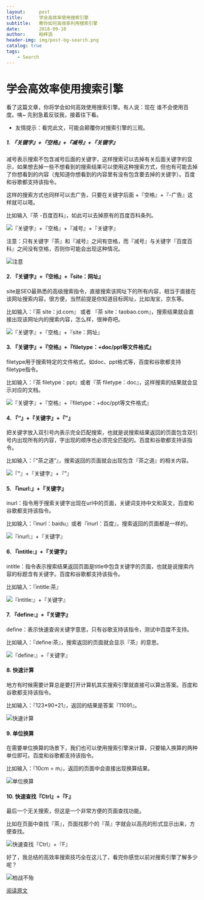 ```yaml
---
layout:     post
title:      学会高效率使用搜索引擎
subtitle:   教你如何高效率利用搜索引擎
date:       2018-09-10
author:     柏梓涵
header-img: img/post-bg-search.png
catalog: true
tags:
    - Search
---
```


# 学会高效率使用搜索引擎

看了这篇文章，你将学会如何高效使用搜索引擎。有人说：现在 谁不会使用百度。咦~ 先别急着反驳我，接着往下看。

- 友情提示：看完此文，可能会颠覆你对搜索引擎的三观。

##### 1. 『关键字』+『空格』+『减号』+『关键字』 

减号表示搜索不包含减号后面的关键字，这样搜索可以去掉有关后面关键字的显示，如果想去掉一些不想看到的搜索结果可以使用这种搜索方式，但也有可能去掉了你想看到的内容（鬼知道你想看到的内容里有没有包含要去掉的关键字）。百度和谷歌都支持该指令。

这样的搜索方式也同样可以去广告，只要在关键字后面 +『空格』+『-广告』这样就可以嗒。

比如输入『茶 -百度百科』，如此可以去掉原有的百度百科条列。

![『关键字』+『空格』+『减号』+『关键字』](https://ws1.sinaimg.cn/large/006KCUaNgy1fv4nzaqm3nj30zj0donah.jpg)

注意：只有关键字『茶』和『减号』之间有空格，而『减号』与关键字『百度百科』之间没有空格，否则你可能会出现这种情况。

![注意](https://ws1.sinaimg.cn/large/006KCUaNgy1fv4ohionpbj30le0giwn2.jpg)

#### 2. 『关键字』+『空格』+『site：网址』

site是SEO最熟悉的高级搜索指令，直接搜索该网址下的所有内容，相当于直接在该网址搜索内容，很方便，当然前提是你知道目标网址，比如淘宝，京东等。

比如输入：『茶 site：jd.com』 或者 『茶 site：taobao.com』，搜索结果就会直接出现该网址内的搜索内容，怎么样，很神奇吧。

![『关键字』+『空格』+『site：网址』](https://ws1.sinaimg.cn/large/006KCUaNgy1fv4o1f76ojj30xj0d57ek.jpg)

#### 3. 『关键字』+『空格』+『filetype：+doc/ppt等文件格式』

filetype用于搜索特定的文件格式，如doc、ppt格式等，百度和谷歌都支持filetype指令。

比如输入：『茶 filetype：ppt』或者『茶 filetype：doc』，这样搜索的结果就会显示对应的文档。

![『关键字』+『空格』+『filetype：+doc/ppt等文件格式』](https://ws1.sinaimg.cn/large/006KCUaNgy1fv4o2upw9dj30z60drtjr.jpg)

#### 4. 『“』+『关键字』+『”』

把关键字放入双引号内表示完全匹配搜索，也就是说搜索结果返回的页面包含双引号内出现所有的内容，字出现的顺序也必须完全匹配的。百度和谷歌都支持该指令。

比如输入：『“茶之道”』，搜索返回的页面就会出现包含『茶之道』的相关内容。

![『“』+『关键字』+『”』](https://ws1.sinaimg.cn/large/006KCUaNgy1fv4o3roxhzj30lu0gido2.jpg)

#### 5. 『inurl:』+『关键字』

inurl：指令用于搜索关键字出现在url中的页面，关键词支持中文和英文，百度和谷歌都支持该指令。

比如输入：『inurl：baidu』或者『inurl：百度』，搜索返回的页面都是一样的。

![『inurl:』+『关键字』](https://ws1.sinaimg.cn/large/006KCUaNgy1fv4o4tth06j30yf0d8th8.jpg)

#### 6. 『intitle:』+『关键字』

intitle：指令表示搜索结果返回页面是title中包含关键字的页面，也就是说搜索内容的标题含有关键字。百度和谷歌都支持该指令。

比如输入：『intitle:茶』

![『intitle:』+『关键字』](https://ws1.sinaimg.cn/large/006KCUaNgy1fv4o5w6pw9j30yq0de4bf.jpg)

#### 7. 『define:』+『关键字』

define：表示快速查询关键字意思，只有谷歌支持该指令，测试中百度不支持。

比如输入：『define:茶』，搜索返回的页面就会显示『茶』的意思。

![『define:』+『关键字』](https://ws1.sinaimg.cn/large/006KCUaNgy1fv4o6vpj8bj30mt0f1q4r.jpg)

#### 8. 快速计算

地方有时候需要计算总是要打开计算机其实搜索引擎就直接可以算出答案。百度和谷歌都支持该指令。

比如输入：『123*90+21』，返回的结果是答案『11091』。

![快速计算](https://ws1.sinaimg.cn/large/006KCUaNgy1fv4o7s0rmoj30lw0et760.jpg)

#### 9. 单位换算

在需要单位换算的场景下，我们也可以使用搜索引擎来计算，只要输入换算的两种单位即可。百度和谷歌都支持该指令。

比如输入：『10cm = m』，返回的页面中会直接出现换算结果。

![单位换算](https://ws1.sinaimg.cn/large/006KCUaNgy1fv4o8hvzs8j30lr0gktee.jpg)

#### 10. 快速查找『Ctrl』+『F』

最后一个无关搜索，但这是一个非常方便的页面查找功能。

比如在页面中查找『茶』，页面找那个的『茶』字就会以高亮的形式显示出来，方便查找。

![快速查找『Ctrl』+『F』](https://ws1.sinaimg.cn/large/006KCUaNgy1fv4o9g1oq5j30ur0hyk63.jpg)

好了，我总结的高效率搜索技巧全在这儿了，看完你感觉以前对搜索引擎了解多少呢？

![柏战不殆](https://upload.cc/i1/2018/09/10/yj2tJI.png)

[阅读原文](https://mp.weixin.qq.com/s/bbdenfKEQmx7s4hkELzfbw)